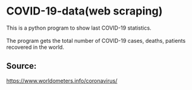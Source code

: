 # COVID-19-data(web scraping)
This is a python program to show last COVID-19 statistics.<br><br>
The program gets the total number of COVID-19 cases, deaths, patients recovered in the world.
## Source:
https://www.worldometers.info/coronavirus/

